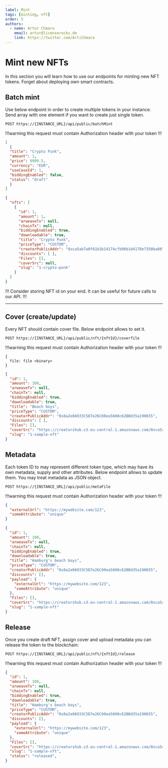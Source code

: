 ```yaml
---
label: Mint
tags: [minting, nft]
order: 5
authors:
  - name: Artur Chmaro
    email: artur@licenserocks.de
    link: https://twitter.com/ArtiChmaro
---
```

# Mint new NFTs

In this section you will learn how to use our endpoints for minting new NFT tokens.
Forget about deploying own smart contracts.

## Batch mint

Use below endpoint in order to create multiple tokens in your instance.
Send array with one element if you want to create just single token.

```
POST https://{INSTANCE_URL}/api/public/batchMint
```

!!!warning
this request must contain Authorization header with your token
!!!

```json Payload (application/json)
[
  {
  "title": "Crypto Punk",
  "amount": 1,
  "price": 9999.5,
  "currency": "EUR",
  "useCaseId": 1,
  "biddingEnabled": false,
  "status": "draft"
  }
]
```

```json Response
{
  "nfts": [
    {
      "id": 1,
      "amount": 1,
      "arweaveTx": null,
      "chainTx": null,
      "biddingEnabled": true,
      "downloadable": true,
      "title": "Crypto Punk",
      "priceType": "CUSTOM",
      "creatorPublicAddr": "0xca5ab7a0f61b1b14174cfb96b1d4178e7350ba80",
      "discounts": [ ],
      "Files": [],
      "coverSrc": null,
      "slug": "1-crypto-punk"
    }
  ]
}
```

!!!
Consider storing NFT id on your end. It can be useful for future calls to our API.
!!!

---

## Cover (create/update)

Every NFT should contain cover file. Below endpoint allows to set it.

```
POST https://{INSTANCE_URL}/api/public/nft/{nftId}/coverfile
```

!!!warning
this request must contain Authorization header with your token
!!!

```Payload (multipart/form-data)
{
  file: file <binary>
}
```

```json Response
{
  "id": 1,
  "amount": 100,
  "arweaveTx": null,
  "chainTx": null,
  "biddingEnabled": true,
  "downloadable": true,
  "title": "Beach boys",
  "priceType": "CUSTOM",
  "creatorPublicAddr": "0x8a2e0A933C5D7e26C69ea5600c62BBd35a190655",
  "discounts": [ ],
  "Files": [],
  "coverSrc": "https://creatorshub.s3.eu-central-1.amazonaws.com/0xca5ab7a0f61b1b14174cfb96b1d4178e7350ba80/nftFiles/1/cover/sample-image.jpg",
  "slug": "1-sample-nft"
}
```

## Metadata
Each token ID to may represent different token type, which may have its own metadata, supply and other attributes.
Below endpoint allows to update them. You may treat metadata as JSON object.

```
POST https://{INSTANCE_URL}/api/public/metaFile
```

!!!warning
this request must contain Authorization header with your token
!!!

```json Payload (application/json)
{
  "externalUrl": "https://mywebsite.com/123",
  "someAttribute": "unique"
}
```

```json Response
{
  "id": 1,
  "amount": 100,
  "arweaveTx": null,
  "chainTx": null,
  "biddingEnabled": true,
  "downloadable": true,
  "title": "Hamburg's beach boys",
  "priceType": "CUSTOM",
  "creatorPublicAddr": "0x8a2e0A933C5D7e26C69ea5600c62BBd35a190655",
  "discounts": [],
  "payload": {
    "externalUrl": "https://mywebsite.com/123",
    "someAttribute": "unique"
  },
  "Files": [],
  "coverSrc": "https://creatorshub.s3.eu-central-1.amazonaws.com/0xca5ab7a0f61b1b14174cfb96b1d4178e7350ba80/nftFiles/1/cover/sample-image.jpg",
  "slug": "1-sample-nft"
}
```

## Release

Once you create draft NFT, assign cover and upload metadata you can release the token to the blockchain:

```
POST https://{INSTANCE_URL}/api/public/nft/{nftId}/release
```

!!!warning
this request must contain Authorization header with your token
!!!

```json Response
{
  "id": 1,
  "amount": 100,
  "arweaveTx": null,
  "chainTx": null,
  "biddingEnabled": true,
  "downloadable": true,
  "title": "Hamburg's beach boys",
  "priceType": "CUSTOM",
  "creatorPublicAddr": "0x8a2e0A933C5D7e26C69ea5600c62BBd35a190655",
  "discounts": [],
  "payload": {
    "externalUrl": "https://mywebsite.com/123",
    "someAttribute": "unique"
  },
  "Files": [],
  "coverSrc": "https://creatorshub.s3.eu-central-1.amazonaws.com/0xca5ab7a0f61b1b14174cfb96b1d4178e7350ba80/nftFiles/1/cover/sample-image.jpg",
  "slug": "1-sample-nft",
  "status": "released",
}
```
